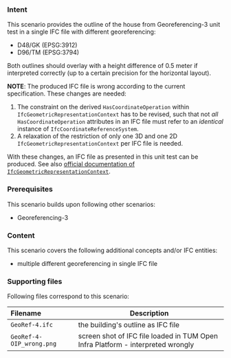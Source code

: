 
### Intent

This scenario provides the outline of the house from Georeferencing-3 unit test in a single IFC file with different georeferencing:

- D48/GK (EPSG:3912)
- D96/TM (EPSG:3794)

Both outlines should overlay with a height difference of 0.5 meter if interpreted correctly (up to a certain precision for the horizontal layout).

**NOTE**: The produced IFC file is wrong according to the current specification. 
These changes are needed:

1. The constraint on the derived `HasCoordinateOperation` within `IfcGeometricRepresentationContext` has to be revised,
 such that not *all* `HasCoordinateOperation` attributes in an IFC file must refer to an *identical* instance of `IfcCoordinateReferenceSystem`.
1. A relaxation of the restriction of only one 3D and one 2D `IfcGeometricRepresentationContext` per IFC file is needed.

With these changes, an IFC file as presented in this unit test can be produced. See also [official documentation of `IfcGeometricRepresentationContext`](https://standards.buildingsmart.org/IFC/RELEASE/IFC4/ADD1/HTML/link/ifcgeometricrepresentationcontext.htm).

### Prerequisites

This scenario builds upon following other scenarios:

- Georeferencing-3

### Content

This scenario covers the following additional concepts and/or IFC entities:

- multiple different georeferencing in single IFC file

### Supporting files

Following files correspond to this scenario:

| Filename                          | Description                               |
|:----------------------------------|-------------------------------------------|
| `GeoRef-4.ifc`                    | the building's outline as IFC file        |
| `GeoRef-4-OIP_wrong.png`          | screen shot of IFC file loaded in TUM Open Infra Platform - interpreted wrongly |
